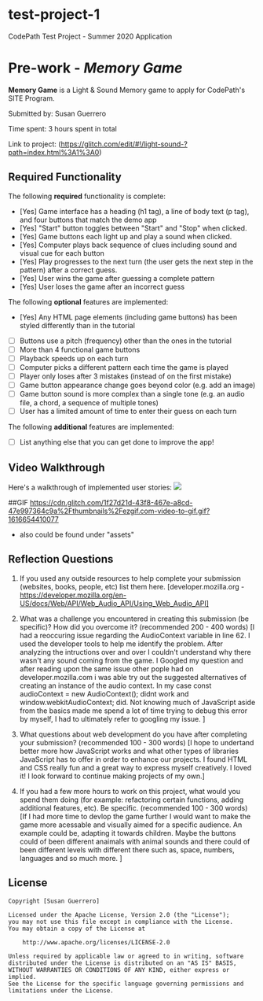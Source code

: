 # test-project-1
CodePath Test Project - Summer 2020 Application
# Pre-work - *Memory Game*

**Memory Game** is a Light & Sound Memory game to apply for CodePath's SITE Program. 

Submitted by: Susan Guerrero

Time spent: 3 hours spent in total

Link to project: (https://glitch.com/edit/#!/light-sound-?path=index.html%3A1%3A0)

## Required Functionality

The following **required** functionality is complete:

* [Yes] Game interface has a heading (h1 tag), a line of body text (p tag), and four buttons that match the demo app
* [Yes] "Start" button toggles between "Start" and "Stop" when clicked. 
* [Yes] Game buttons each light up and play a sound when clicked. 
* [Yes] Computer plays back sequence of clues including sound and visual cue for each button
* [Yes] Play progresses to the next turn (the user gets the next step in the pattern) after a correct guess. 
* [Yes] User wins the game after guessing a complete pattern
* [Yes] User loses the game after an incorrect guess

The following **optional** features are implemented:

* [Yes] Any HTML page elements (including game buttons) has been styled differently than in the tutorial
* [ ] Buttons use a pitch (frequency) other than the ones in the tutorial
* [ ] More than 4 functional game buttons
* [ ] Playback speeds up on each turn
* [ ] Computer picks a different pattern each time the game is played
* [ ] Player only loses after 3 mistakes (instead of on the first mistake)
* [ ] Game button appearance change goes beyond color (e.g. add an image)
* [ ] Game button sound is more complex than a single tone (e.g. an audio file, a chord, a sequence of multiple tones)
* [ ] User has a limited amount of time to enter their guess on each turn

The following **additional** features are implemented:

- [ ] List anything else that you can get done to improve the app!

## Video Walkthrough

Here's a walkthrough of implemented user stories:
![](your-link-here)

##GIF
https://cdn.glitch.com/1f27d21d-43f8-467e-a8cd-47e997364c9a%2Fthumbnails%2Fezgif.com-video-to-gif.gif?1616654410077
- also could be found under "assets"


## Reflection Questions
1. If you used any outside resources to help complete your submission (websites, books, people, etc) list them here. 
[developer.mozilla.org - https://developer.mozilla.org/en-US/docs/Web/API/Web_Audio_API/Using_Web_Audio_API]

2. What was a challenge you encountered in creating this submission (be specific)? How did you overcome it? (recommended 200 - 400 words) 
[I had a reoccuring issue regarding the AudioContext variable in line 62. I used the developer tools to help me identify the problem. After analyzing the intructions over and over I couldn't understand why there wasn't any sound coming from the game. I Googled my question and after reading upon the same issue other pople had on developer.mozilla.com i was able try out the suggested alternatives of creating an instance of the audio context. In my case const audioContext = new AudioContext(); didnt work and window.webkitAudioContext; did. Not knowing much of JavaScript aside from the basics made me spend a lot of time trying to debug this error by myself, I had to ultimately refer to googling my issue.  ]

3. What questions about web development do you have after completing your submission? (recommended 100 - 300 words) 
[I hope to undertand better more how JavaScript works and what other types of libraries JavaScript has to offer in order to enhance our projects. I found HTML and CSS really fun and a great way to express myself creatively. I loved it! I look forward to continue making projects of my own.]

4. If you had a few more hours to work on this project, what would you spend them doing (for example: refactoring certain functions, adding additional features, etc). Be specific. (recommended 100 - 300 words) 
[If I had more time to devlop the game further I would want to make the game more acessable and visually aimed for a specific audience. An example could be, adapting it towards children. Maybe the buttons could of been different anaimals with animal sounds and there could of been different levels with different there such as, space, numbers, languages and so much more. ]



## License

    Copyright [Susan Guerrero]

    Licensed under the Apache License, Version 2.0 (the "License");
    you may not use this file except in compliance with the License.
    You may obtain a copy of the License at

        http://www.apache.org/licenses/LICENSE-2.0

    Unless required by applicable law or agreed to in writing, software
    distributed under the License is distributed on an "AS IS" BASIS,
    WITHOUT WARRANTIES OR CONDITIONS OF ANY KIND, either express or implied.
    See the License for the specific language governing permissions and
    limitations under the License.
